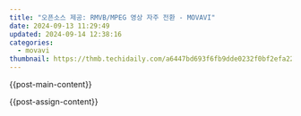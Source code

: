 ```yaml
---
title: "오픈소스 제공: RMVB/MPEG 영상 자주 전환 - MOVAVI"
date: 2024-09-13 11:29:49
updated: 2024-09-14 12:38:16
categories:
  - movavi
thumbnail: https://thmb.techidaily.com/a6447bd693f6fb9dde0232f0bf2efa222cd309687cbf80433fabaf4944196642.png
---
```


{{post-main-content}}

<ins class="adsbygoogle"
     style="display:block"
     data-ad-format="autorelaxed"
     data-ad-client="ca-pub-7571918770474297"
     data-ad-slot="1223367746"></ins>

{{post-assign-content}}

<ins class="adsbygoogle"
     style="display:block"
     data-ad-client="ca-pub-7571918770474297"
     data-ad-slot="8358498916"
     data-ad-format="auto"
     data-full-width-responsive="true"></ins>
